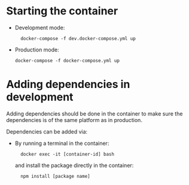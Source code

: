 # Starting the container

- Development mode:

        docker-compose -f dev.docker-compose.yml up

- Production mode:

      docker-compose -f docker-compose.yml up

# Adding dependencies in development

Adding dependencies should be done in the container to make sure the dependencies is of the same platform as in production.

Dependencies can be added via:

- By running a terminal in the container:

        docker exec -it [container-id] bash

  and install the package directly in the container:

        npm install [package name]
